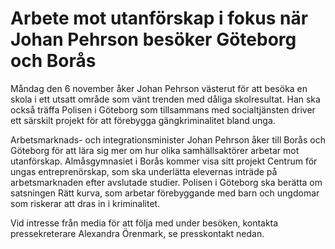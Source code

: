 # Arbete mot utanförskap i fokus när Johan Pehrson besöker Göteborg och Borås

Måndag den 6 november åker Johan Pehrson västerut för att besöka en skola i ett utsatt område som vänt trenden med dåliga skolresultat. Han ska också träffa Polisen i Göteborg som tillsammans med socialtjänsten driver ett särskilt projekt för att förebygga gängkriminalitet bland unga.

Arbetsmarknads- och integrationsminister Johan Pehrson åker till Borås och Göteborg för att lära sig mer om hur olika samhällsaktörer arbetar mot utanförskap. Almåsgymnasiet i Borås kommer visa sitt projekt Centrum för ungas entreprenörskap, som ska underlätta elevernas inträde på arbetsmarknaden efter avslutade studier. Polisen i Göteborg ska berätta om satsningen Rätt kurva, som arbetar förebyggande med barn och ungdomar som riskerar att dras in i kriminalitet.

Vid intresse från media för att följa med under besöken, kontakta pressekreterare Alexandra Örenmark, se presskontakt nedan.

